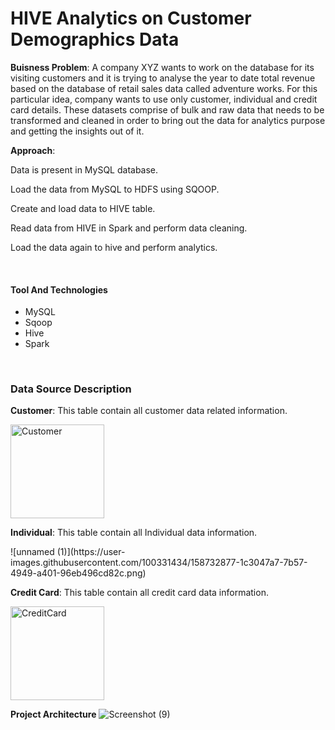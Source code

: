 # HIVE Analytics on Customer Demographics Data
**Buisness Problem**:
A company XYZ wants to work on the database for its visiting customers and it is trying to analyse the year to date total revenue based on the database of retail sales data called adventure works. For this particular idea, company wants to use only customer, individual and credit card details.
These datasets comprise of bulk and raw data that needs to be transformed and cleaned in order to bring out the data for analytics purpose and getting the insights out of it.

**Approach**:
<p>Data is present in MySQL database.</p>
<p>Load the data from MySQL to HDFS using SQOOP.</p>
<p>Create and load data to HIVE table.</p>
<p>Read data from HIVE in Spark and perform data cleaning.</p>
<p>Load the data again to hive and perform analytics.</p>

<br>
<h4>Tool And Technologies</h4>
<ul>
 <li>MySQL</li>
 <li>Sqoop</li>
 <li>Hive</li>
 <li>Spark</li>
</li>
</ul>  

<br>
<h3>Data Source Description</h3>
<p><b>Customer</b>: This table contain all customer data related information.</p>

<img width="150" alt="Customer" src="https://user-images.githubusercontent.com/100192267/158633317-f3be96bd-e806-414e-a7e7-bef2b461ac20.png">

<p><b>Individual</b>: This table contain all Individual data information.</p>
![unnamed (1)](https://user-images.githubusercontent.com/100331434/158732877-1c3047a7-7b57-4949-a401-96eb496cd82c.png)

<p><b>Credit Card</b>: This table contain all credit card data information.</p>
<img width="150" alt="CreditCard" src="https://user-images.githubusercontent.com/100192267/158635208-dfacf7cb-6f37-4ffc-ab86-4cb61bddc522.png">

<b>Project Architecture</b>
![Screenshot (9)](https://user-images.githubusercontent.com/100192267/158649770-9d80409e-6864-468d-bf61-dbbcd310c423.png)

